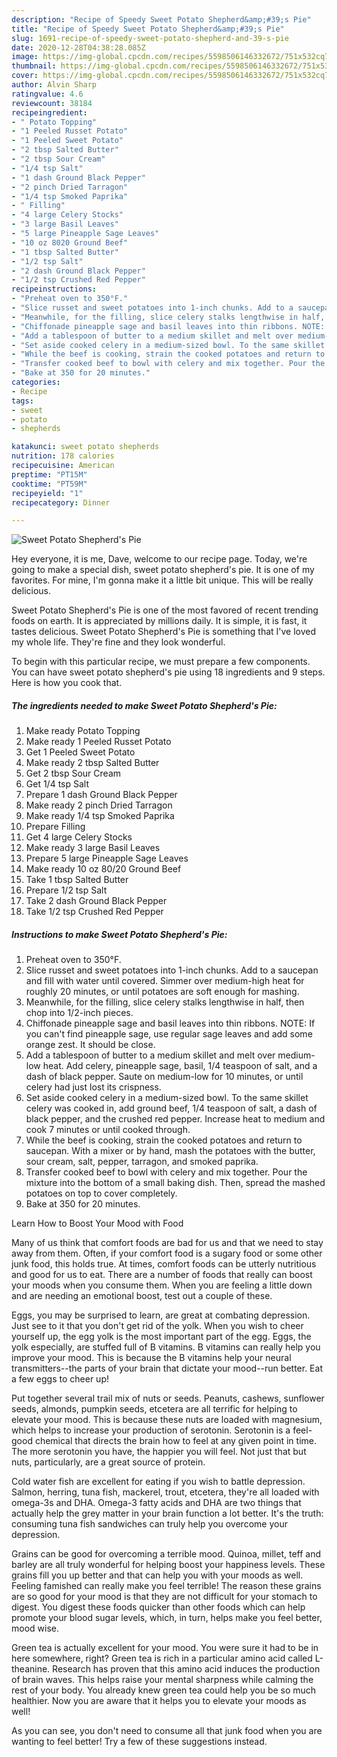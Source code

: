 ```yaml
---
description: "Recipe of Speedy Sweet Potato Shepherd&amp;#39;s Pie"
title: "Recipe of Speedy Sweet Potato Shepherd&amp;#39;s Pie"
slug: 1691-recipe-of-speedy-sweet-potato-shepherd-and-39-s-pie
date: 2020-12-28T04:38:28.085Z
image: https://img-global.cpcdn.com/recipes/5598506146332672/751x532cq70/sweet-potato-shepherds-pie-recipe-main-photo.jpg
thumbnail: https://img-global.cpcdn.com/recipes/5598506146332672/751x532cq70/sweet-potato-shepherds-pie-recipe-main-photo.jpg
cover: https://img-global.cpcdn.com/recipes/5598506146332672/751x532cq70/sweet-potato-shepherds-pie-recipe-main-photo.jpg
author: Alvin Sharp
ratingvalue: 4.6
reviewcount: 38184
recipeingredient:
- " Potato Topping"
- "1 Peeled Russet Potato"
- "1 Peeled Sweet Potato"
- "2 tbsp Salted Butter"
- "2 tbsp Sour Cream"
- "1/4 tsp Salt"
- "1 dash Ground Black Pepper"
- "2 pinch Dried Tarragon"
- "1/4 tsp Smoked Paprika"
- " Filling"
- "4 large Celery Stocks"
- "3 large Basil Leaves"
- "5 large Pineapple Sage Leaves"
- "10 oz 8020 Ground Beef"
- "1 tbsp Salted Butter"
- "1/2 tsp Salt"
- "2 dash Ground Black Pepper"
- "1/2 tsp Crushed Red Pepper"
recipeinstructions:
- "Preheat oven to 350°F."
- "Slice russet and sweet potatoes into 1-inch chunks. Add to a saucepan and fill with water until covered. Simmer over medium-high heat for roughly 20 minutes, or until potatoes are soft enough for mashing."
- "Meanwhile, for the filling, slice celery stalks lengthwise in half, then chop into 1/2-inch pieces."
- "Chiffonade pineapple sage and basil leaves into thin ribbons. NOTE: If you can&#39;t find pineapple sage, use regular sage leaves and add some orange zest. It should be close."
- "Add a tablespoon of butter to a medium skillet and melt over medium-low heat. Add celery, pineapple sage, basil, 1/4 teaspoon of salt, and a dash of black pepper. Saute on medium-low for 10 minutes, or until celery had just lost its crispness."
- "Set aside cooked celery in a medium-sized bowl. To the same skillet celery was cooked in, add ground beef, 1/4 teaspoon of salt, a dash of black pepper, and the crushed red pepper. Increase heat to medium and cook 7 minutes or until cooked through."
- "While the beef is cooking, strain the cooked potatoes and return to saucepan. With a mixer or by hand, mash the potatoes with the butter, sour cream, salt, pepper, tarragon, and smoked paprika."
- "Transfer cooked beef to bowl with celery and mix together. Pour the mixture into the bottom of a small baking dish. Then, spread the mashed potatoes on top to cover completely."
- "Bake at 350 for 20 minutes."
categories:
- Recipe
tags:
- sweet
- potato
- shepherds

katakunci: sweet potato shepherds 
nutrition: 178 calories
recipecuisine: American
preptime: "PT15M"
cooktime: "PT59M"
recipeyield: "1"
recipecategory: Dinner

---
```



![Sweet Potato Shepherd&#39;s Pie](https://img-global.cpcdn.com/recipes/5598506146332672/751x532cq70/sweet-potato-shepherds-pie-recipe-main-photo.jpg)

Hey everyone, it is me, Dave, welcome to our recipe page. Today, we're going to make a special dish, sweet potato shepherd&#39;s pie. It is one of my favorites. For mine, I'm gonna make it a little bit unique. This will be really delicious.



Sweet Potato Shepherd&#39;s Pie is one of the most favored of recent trending foods on earth. It is appreciated by millions daily. It is simple, it is fast, it tastes delicious. Sweet Potato Shepherd&#39;s Pie is something that I've loved my whole life. They're fine and they look wonderful.


To begin with this particular recipe, we must prepare a few components. You can have sweet potato shepherd&#39;s pie using 18 ingredients and 9 steps. Here is how you cook that.

<!--inarticleads1-->

##### The ingredients needed to make Sweet Potato Shepherd&#39;s Pie:

1. Make ready  Potato Topping
1. Make ready 1 Peeled Russet Potato
1. Get 1 Peeled Sweet Potato
1. Make ready 2 tbsp Salted Butter
1. Get 2 tbsp Sour Cream
1. Get 1/4 tsp Salt
1. Prepare 1 dash Ground Black Pepper
1. Make ready 2 pinch Dried Tarragon
1. Make ready 1/4 tsp Smoked Paprika
1. Prepare  Filling
1. Get 4 large Celery Stocks
1. Make ready 3 large Basil Leaves
1. Prepare 5 large Pineapple Sage Leaves
1. Make ready 10 oz 80/20 Ground Beef
1. Take 1 tbsp Salted Butter
1. Prepare 1/2 tsp Salt
1. Take 2 dash Ground Black Pepper
1. Take 1/2 tsp Crushed Red Pepper




<!--inarticleads2-->

##### Instructions to make Sweet Potato Shepherd&#39;s Pie:

1. Preheat oven to 350°F.
1. Slice russet and sweet potatoes into 1-inch chunks. Add to a saucepan and fill with water until covered. Simmer over medium-high heat for roughly 20 minutes, or until potatoes are soft enough for mashing.
1. Meanwhile, for the filling, slice celery stalks lengthwise in half, then chop into 1/2-inch pieces.
1. Chiffonade pineapple sage and basil leaves into thin ribbons. NOTE: If you can&#39;t find pineapple sage, use regular sage leaves and add some orange zest. It should be close.
1. Add a tablespoon of butter to a medium skillet and melt over medium-low heat. Add celery, pineapple sage, basil, 1/4 teaspoon of salt, and a dash of black pepper. Saute on medium-low for 10 minutes, or until celery had just lost its crispness.
1. Set aside cooked celery in a medium-sized bowl. To the same skillet celery was cooked in, add ground beef, 1/4 teaspoon of salt, a dash of black pepper, and the crushed red pepper. Increase heat to medium and cook 7 minutes or until cooked through.
1. While the beef is cooking, strain the cooked potatoes and return to saucepan. With a mixer or by hand, mash the potatoes with the butter, sour cream, salt, pepper, tarragon, and smoked paprika.
1. Transfer cooked beef to bowl with celery and mix together. Pour the mixture into the bottom of a small baking dish. Then, spread the mashed potatoes on top to cover completely.
1. Bake at 350 for 20 minutes.




Learn How to Boost Your Mood with Food


Many of us think that comfort foods are bad for us and that we need to stay away from them. Often, if your comfort food is a sugary food or some other junk food, this holds true. At times, comfort foods can be utterly nutritious and good for us to eat. There are a number of foods that really can boost your moods when you consume them. When you are feeling a little down and are needing an emotional boost, test out a couple of these.

Eggs, you may be surprised to learn, are great at combating depression. Just see to it that you don't get rid of the yolk. When you wish to cheer yourself up, the egg yolk is the most important part of the egg. Eggs, the yolk especially, are stuffed full of B vitamins. B vitamins can really help you improve your mood. This is because the B vitamins help your neural transmitters--the parts of your brain that dictate your mood--run better. Eat a few eggs to cheer up!

Put together several trail mix of nuts or seeds. Peanuts, cashews, sunflower seeds, almonds, pumpkin seeds, etcetera are all terrific for helping to elevate your mood. This is because these nuts are loaded with magnesium, which helps to increase your production of serotonin. Serotonin is a feel-good chemical that directs the brain how to feel at any given point in time. The more serotonin you have, the happier you will feel. Not just that but nuts, particularly, are a great source of protein.

Cold water fish are excellent for eating if you wish to battle depression. Salmon, herring, tuna fish, mackerel, trout, etcetera, they're all loaded with omega-3s and DHA. Omega-3 fatty acids and DHA are two things that actually help the grey matter in your brain function a lot better. It's the truth: consuming tuna fish sandwiches can truly help you overcome your depression. 

Grains can be good for overcoming a terrible mood. Quinoa, millet, teff and barley are all truly wonderful for helping boost your happiness levels. These grains fill you up better and that can help you with your moods as well. Feeling famished can really make you feel terrible! The reason these grains are so good for your mood is that they are not difficult for your stomach to digest. You digest these foods quicker than other foods which can help promote your blood sugar levels, which, in turn, helps make you feel better, mood wise.

Green tea is actually excellent for your mood. You were sure it had to be in here somewhere, right? Green tea is rich in a particular amino acid called L-theanine. Research has proven that this amino acid induces the production of brain waves. This helps raise your mental sharpness while calming the rest of your body. You already knew green tea could help you be so much healthier. Now you are aware that it helps you to elevate your moods as well!

As you can see, you don't need to consume all that junk food when you are wanting to feel better! Try  a few  of  these  suggestions  instead.

